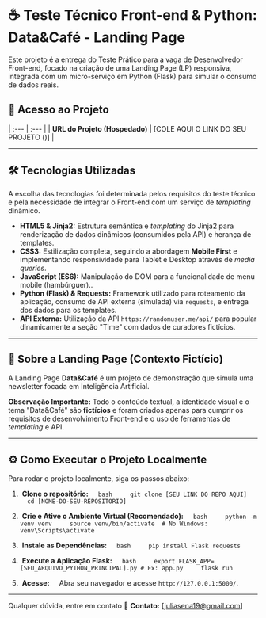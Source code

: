 # ☕ Teste Técnico Front-end & Python: Data&Café - Landing Page

Este projeto é a entrega do Teste Prático para a vaga de Desenvolvedor Front-end, focado na criação de uma Landing Page (LP) responsiva, integrada com um micro-serviço em Python (Flask) para simular o consumo de dados reais.

## 🚀 Acesso ao Projeto

| :--- | :--- |
| **URL do Projeto (Hospedado)** | [COLE AQUI O LINK DO SEU PROJETO ()] |

---

## 🛠️ Tecnologias Utilizadas

A escolha das tecnologias foi determinada pelos requisitos do teste técnico e pela necessidade de integrar o Front-end com um serviço de *templating* dinâmico.

* **HTML5 & Jinja2:** Estrutura semântica e *templating* do Jinja2 para renderização de dados dinâmicos (consumidos pela API) e herança de templates.
* **CSS3:** Estilização completa, seguindo a abordagem **Mobile First** e implementando responsividade para Tablet e Desktop através de *media queries*.
* **JavaScript (ES6):** Manipulação do DOM para a funcionalidade de menu mobile (hambúrguer)..
* **Python (Flask) & Requests:** Framework utilizado para roteamento da aplicação, consumo de API externa (simulada) via `requests`, e entrega dos dados para os templates.
* **API Externa:** Utilização da API `https://randomuser.me/api/` para popular dinamicamente a seção "Time" com dados de curadores fictícios.

---

## 🎯 Sobre a Landing Page (Contexto Fictício)

A Landing Page **Data&Café** é um projeto de demonstração que simula uma newsletter focada em Inteligência Artificial.

**Observação Importante:**
Todo o conteúdo textual, a identidade visual e o tema "Data&Café" são **fictícios** e foram criados apenas para cumprir os requisitos de desenvolvimento Front-end e o uso de ferramentas de *templating* e API.

---

## ⚙️ Como Executar o Projeto Localmente

Para rodar o projeto localmente, siga os passos abaixo:

1.  **Clone o repositório:**
    ```bash
    git clone [SEU LINK DO REPO AQUI]
    cd [NOME-DO-SEU-REPOSITORIO]
    ```

2.  **Crie e Ative o Ambiente Virtual (Recomendado):**
    ```bash
    python -m venv venv
    source venv/bin/activate  # No Windows: venv\Scripts\activate
    ```

3.  **Instale as Dependências:**
    ```bash
    pip install Flask requests
    ```

4.  **Execute a Aplicação Flask:**
    ```bash
    export FLASK_APP=[SEU_ARQUIVO_PYTHON_PRINCIPAL].py # Ex: app.py
    flask run
    ```

5.  **Acesse:**
    Abra seu navegador e acesse `http://127.0.0.1:5000/`.

---
Qualquer dúvida, entre em contato 🌸
**Contato:** [juliasena19@gmail.com]